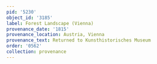 ```yaml
---
pid: '5230'
object_id: '3185'
label: Forest Landscape (Vienna)
provenance_date: '1815'
provenance_location: Austria, Vienna
provenance_text: Returned to Kunsthistorisches Museum
order: '0562'
collection: provenance
---
```

